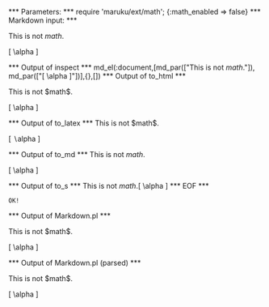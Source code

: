 
*** Parameters: ***
require 'maruku/ext/math'; {:math_enabled => false}
*** Markdown input: ***

This is not $math$.

\[ \alpha \]

*** Output of inspect ***
md_el(:document,[md_par(["This is not $math$."]), md_par(["[ \\alpha ]"])],{},[])
*** Output of to_html ***

<p>This is not $math$.</p>

<p>[ \alpha ]</p>

*** Output of to_latex ***
This is not \$math\$.

[ $\backslash$alpha ]


*** Output of to_md ***
This is not $math$.

[ \alpha ]


*** Output of to_s ***
This is not $math$.[ \alpha ]
*** EOF ***



	OK!



*** Output of Markdown.pl ***
<p>This is not $math$.</p>

<p>[ \alpha ]</p>

*** Output of Markdown.pl (parsed) ***
<p>This is not $math$.</p
    ><p>[ \alpha ]</p
  >